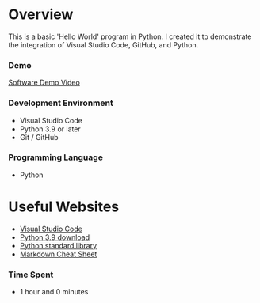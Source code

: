 # Overview
This is a basic 'Hello World' program in Python. I created it to demonstrate the integration of Visual Studio Code, GitHub, and Python.

### Demo
[Software Demo Video](https://youtu.be/xjS9OY0UHfY)

### Development Environment
- Visual Studio Code
- Python 3.9 or later
- Git / GitHub

### Programming Language
- Python

# Useful Websites
* [Visual Studio Code](https://code.visualstudio.com/download)
* [Python 3.9 download](https://www.python.org/downloads/release/python-3920/)
* [Python standard library ](https://docs.python.org/3.9/library/index.html)
* [Markdown Cheat Sheet](https://www.markdownguide.org/cheat-sheet/)


### Time Spent

* 1 hour and 0 minutes